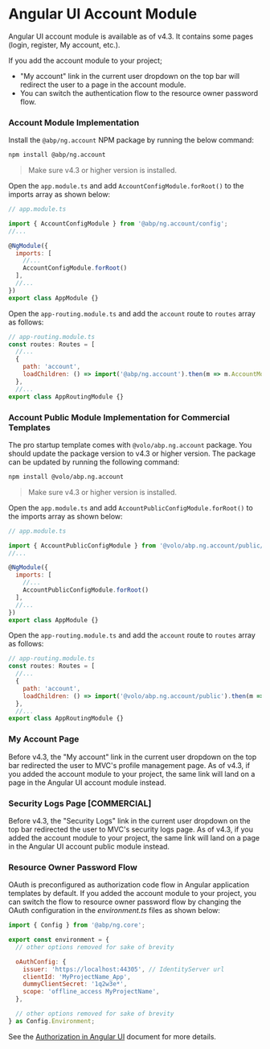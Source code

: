 # Angular UI Account Module

Angular UI account module is available as of v4.3. It contains some pages (login, register, My account, etc.).

If you add the account module to your project;

- "My account" link in the current user dropdown on the top bar will redirect the user to a page in the account module.
- You can switch the authentication flow to the resource owner password flow.


### Account Module Implementation

Install the `@abp/ng.account` NPM package by running the below command:

```bash
npm install @abp/ng.account
```

> Make sure v4.3 or higher version is installed.

Open the `app.module.ts` and add `AccountConfigModule.forRoot()` to the imports array as shown below:

```js
// app.module.ts

import { AccountConfigModule } from '@abp/ng.account/config';
//...

@NgModule({
  imports: [
    //...
    AccountConfigModule.forRoot()
  ],
  //...
})
export class AppModule {}
```

Open the `app-routing.module.ts` and add the `account` route to `routes` array as follows:

```js
// app-routing.module.ts
const routes: Routes = [
  //...
  {
    path: 'account',
    loadChildren: () => import('@abp/ng.account').then(m => m.AccountModule.forLazy()),
  },
  //...
export class AppRoutingModule {}
```

### Account Public Module Implementation for Commercial Templates

The pro startup template comes with `@volo/abp.ng.account` package. You should update the package version to v4.3 or higher version. The package can be updated by running the following command:

```bash
npm install @volo/abp.ng.account
```
> Make sure v4.3 or higher version is installed.

Open the `app.module.ts` and add `AccountPublicConfigModule.forRoot()` to the imports array as shown below:

```js
// app.module.ts

import { AccountPublicConfigModule } from '@volo/abp.ng.account/public/config';
//...

@NgModule({
  imports: [
    //...
    AccountPublicConfigModule.forRoot()
  ],
  //...
})
export class AppModule {}
```

Open the `app-routing.module.ts` and add the `account` route to `routes` array as follows:

```js
// app-routing.module.ts
const routes: Routes = [
  //...
  {
    path: 'account',
    loadChildren: () => import('@volo/abp.ng.account/public').then(m => m.AccountPublicModule.forLazy()),
  },
  //...
export class AppRoutingModule {}
```

### My Account Page

Before v4.3, the "My account" link in the current user dropdown on the top bar redirected the user to MVC's profile management page. As of v4.3, if you added the account module to your project, the same link will land on a page in the Angular UI account module instead.

### Security Logs Page [COMMERCIAL]

Before v4.3, the "Security Logs" link in the current user dropdown on the top bar redirected the user to MVC's security logs page. As of v4.3, if you added the account module to your project, the same link will land on a page in the Angular UI account public module instead.

### Resource Owner Password Flow

OAuth is preconfigured as authorization code flow in Angular application templates by default. If you added the account module to your project, you can switch the flow to resource owner password flow by changing the OAuth configuration in the _environment.ts_ files as shown below:

```js
import { Config } from '@abp/ng.core';

export const environment = {
  // other options removed for sake of brevity

  oAuthConfig: {
    issuer: 'https://localhost:44305', // IdentityServer url
    clientId: 'MyProjectName_App',
    dummyClientSecret: '1q2w3e*',
    scope: 'offline_access MyProjectName',
  },

  // other options removed for sake of brevity
} as Config.Environment;
```

See the [Authorization in Angular UI](./Authorization.md) document for more details.
